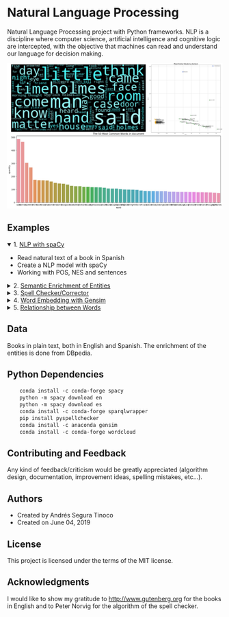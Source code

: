 # Natural Language Processing
Natural Language Processing project with Python frameworks. NLP is a discipline where computer science, artificial intelligence and cognitive logic are intercepted, with the objective that machines can read and understand our language for decision making.

![NLP Header](https://raw.githubusercontent.com/ansegura7/NLP/master/image/header.jpg)

## Examples
<details open>
<summary>1. <a href="https://ansegura7.github.io/NLP/pages/NLP_SpaCy.html" >NLP with spaCy</a></summary>
<ul>
	<li>Read natural text of a book in Spanish</li>
	<li>Create a NLP model with spaCy</li>
	<li>Working with POS, NES and sentences</li>
</ul>
</details>
<details>
<summary>2. <a href="https://ansegura7.github.io/NLP/pages/NLP_SemanticEnrich.html" >Semantic Enrichment of Entities</a></summary>
<ul>
	<li>Semantic Enrichment</li>
	<li>SPARQL</li>
	<li>DBpedia</li>
</ul>
</details>
<details>
<summary>3. <a href="https://ansegura7.github.io/NLP/pages/NLP_SpellChecker.html" >Spell Checker/Corrector</a></summary>
<ul>
	<li>Spell Checker from scratch</li>
	<li>Spell Checker using PySpellChecker class</li>
</ul>
</details>
<details>
<summary>4. <a href="https://ansegura7.github.io/NLP/pages/NLP_Word2Vec.html" >Word Embedding with Gensim</a></summary>
<ul>
	<li>Read natural text of a book in English</li>
	<li>Tokenize and remove Stopwords</li>
	<li>Create a Word2Vec model</li>
	<li>Plot similars words</li>
	<li>Export similarity between the words</li>
</ul>
</details>
<details>
<summary>5. <a href="https://ansegura7.github.io/NLP/pages/NLP_Network.html" >Relationship between Words</a></summary>
<ul>
	<li>Networks and Force System</li>
	<li>d3.js</li>
</ul>
</details>

## Data
Books in plain text, both in English and Spanish. The enrichment of the entities is done from DBpedia.

## Python Dependencies
```
    conda install -c conda-forge spacy
    python -m spacy download en
    python -m spacy download es
    conda install -c conda-forge sparqlwrapper
    pip install pyspellchecker
    conda install -c anaconda gensim
    conda install -c conda-forge wordcloud
```

## Contributing and Feedback
Any kind of feedback/criticism would be greatly appreciated (algorithm design, documentation, improvement ideas, spelling mistakes, etc...).

## Authors
- Created by Andrés Segura Tinoco
- Created on June 04, 2019

## License
This project is licensed under the terms of the MIT license.

## Acknowledgments
I would like to show my gratitude to http://www.gutenberg.org for the books in English and to Peter Norvig for the algorithm of the spell checker.
